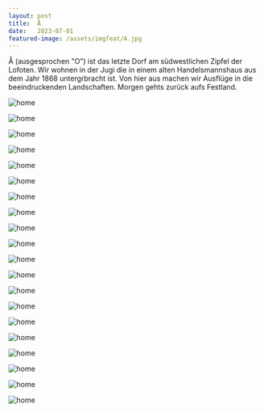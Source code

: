 ```yaml
---
layout: post
title:  Å 
date:   2023-07-01
featured-image: /assets/imgfeat/A.jpg
---
```


Å (ausgesprochen "O") ist das letzte Dorf am südwestlichen Zipfel der Lofoten.
Wir wohnen in der Jugi die in einem alten Handelsmannshaus aus dem Jahr 1868 untergrbracht ist. Von hier aus machen wir Ausflüge in die beeindruckenden Landschaften.
Morgen gehts zurück aufs Festland.

![home]({{site.baseurl}}/assets/img/44_A/01.jpg)

![home]({{site.baseurl}}/assets/img/44_A/02.jpg)

![home]({{site.baseurl}}/assets/img/44_A/03.jpg)

![home]({{site.baseurl}}/assets/img/44_A/03_1.jpg)

![home]({{site.baseurl}}/assets/img/44_A/04_2.jpg)

![home]({{site.baseurl}}/assets/img/44_A/05.jpg)

![home]({{site.baseurl}}/assets/img/44_A/06.jpg)

![home]({{site.baseurl}}/assets/img/44_A/07.jpg)

![home]({{site.baseurl}}/assets/img/44_A/08.jpg)

![home]({{site.baseurl}}/assets/img/44_A/09.jpg)

![home]({{site.baseurl}}/assets/img/44_A/10.jpg)

![home]({{site.baseurl}}/assets/img/44_A/12.jpg)

![home]({{site.baseurl}}/assets/img/44_A/13.jpg)

![home]({{site.baseurl}}/assets/img/44_A/14.jpg)

![home]({{site.baseurl}}/assets/img/44_A/15.jpg)

![home]({{site.baseurl}}/assets/img/44_A/16.jpg)

![home]({{site.baseurl}}/assets/img/44_A/17.jpg)

![home]({{site.baseurl}}/assets/img/44_A/18.jpg)

![home]({{site.baseurl}}/assets/img/44_A/19.jpg)

![home]({{site.baseurl}}/assets/img/44_A/20.jpg)
